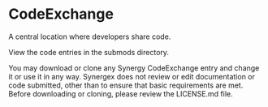# CodeExchange
A central location where developers share code.

View the code entries in the submods directory.

You may download or clone any Synergy CodeExchange entry and change it or use it in any way. Synergex does not review or edit documentation or code submitted, other than to ensure that basic requirements are met. Before downloading or cloning, please review the LICENSE.md file.
